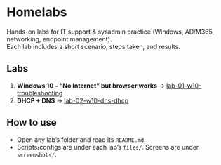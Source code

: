 # Homelabs

Hands-on labs for IT support & sysadmin practice (Windows, AD/M365, networking, endpoint management).  
Each lab includes a short scenario, steps taken, and results.

## Labs
1. **Windows 10 – “No Internet” but browser works** → [lab-01-w10-troubleshooting](lab-01-w10-troubleshooting/README.md)
2. **DHCP + DNS** → [lab-02-w10-dns-dhcp](lab-02-w10-dns-dhcp/README.md)

## How to use
- Open any lab’s folder and read its `README.md`.
- Scripts/configs are under each lab’s `files/`. Screens are under `screenshots/`.
